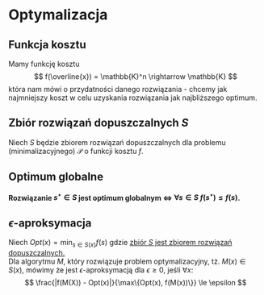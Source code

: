 # Optymalizacja

## Funkcja kosztu
Mamy funkcję kosztu
$$
f(\overline{x}) = \mathbb{K}^n \rightarrow \mathbb{K}
$$
która nam mówi o przydatności danego rozwiązania - chcemy jak najmniejszy koszt w celu uzyskania rozwiązania jak najbliższego optimum.

## Zbiór rozwiązań dopuszczalnych $S$
Niech $S$ będzie zbiorem rozwiązań dopuszczalnych dla problemu (minimalizacyjnego) $\mathcal{P}$ o funkcji kosztu $f$.

## Optimum globalne
**Rozwiązanie $s^{\star} \in S$ jest optimum globalnym $\iff$ $\forall s \in S~ f(s^{\star}) \le f(s)$.**

## $\epsilon$-aproksymacja
Niech $Opt(x) = \min_{s\in S(x)} f(s)$ gdzie [zbiór $S$ jest zbiorem rozwiązań dopuszczalnych.](#zbi%c3%b3r-rozwi%c4%85za%c5%84-dopuszczalnych-s)\
Dla algorytmu $M$, który rozwiązuje problem optymalizacyjny, tż. $M(x) \in S(x)$, mówimy że jest $\epsilon$-aproksymacją dla $\epsilon \ge 0$, jeśli $\forall x$:
$$
\frac{|f(M(X)) - Opt(x)|}{\max\{Opt(x), f(M(x))\}} \le \epsilon
$$
